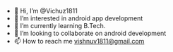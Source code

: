 - 👋 Hi, I’m @Vichuz1811
- 👀 I’m interested in android app development
- 🌱 I’m currently learning B.Tech.
- 💞️ I’m looking to collaborate on android development
- 📫 How to reach me vishnuv1811@gmail.com

<!---
Vichuz1811/Vichuz1811 is a ✨ special ✨ repository because its `README.md` (this file) appears on your GitHub profile.
You can click the Preview link to take a look at your changes.
--->
